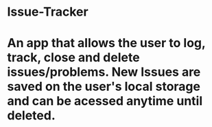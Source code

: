 # Issue-Tracker
# An app that allows the user to log, track, close and delete issues/problems. New Issues are saved on the user's local storage and can be acessed anytime until deleted.
